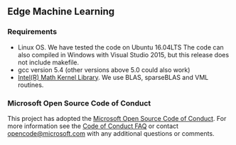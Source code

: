 ## Edge Machine Learning

### Requirements
- Linux OS. We have tested the code on Ubuntu 16.04LTS
  The code can also compiled in Windows with Visual Studio 2015, but this release does not include makefile. 
- gcc version 5.4 (other versions above 5.0 could also work)
- [Intel(R) Math Kernel Library](https://software.intel.com/en-us/mkl). We use BLAS, sparseBLAS and VML routines. 

### Microsoft Open Source Code of Conduct
This project has adopted the [Microsoft Open Source Code of
Conduct](https://opensource.microsoft.com/codeofconduct/).
For more information see the [Code of Conduct
FAQ](https://opensource.microsoft.com/codeofconduct/faq/) or
contact [opencode@microsoft.com](mailto:opencode@microsoft.com)
with any additional questions or comments.
